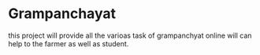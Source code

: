 # Grampanchayat
this project will provide all the varioas task of grampanchyat online will can help to the farmer as well as student.
